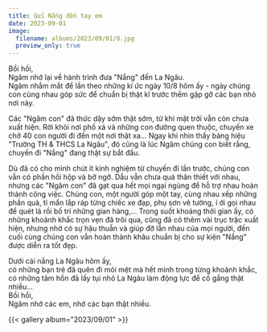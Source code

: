 ```yaml
---
title: Gửi Nắng đến tay em
date: 2023-09-01
image:
  filename: albums/2023/09/01/0.jpg
  preview_only: true
---
```


Bồi hồi,  
Ngăm nhớ lại về hành trình đưa "Nắng" đến La Ngâu.  
Ngăm nhắm mắt để lần theo những kí ức ngày 10/8 hôm ấy - ngày chúng con cùng nhau góp sức để chuẩn bị thật kĩ trước thềm gặp gỡ các bạn nhỏ nơi này.

Các "Ngăm con" đã thức dậy sớm thật sớm, từ khi mặt trời vẫn còn chưa xuất hiện. Rời khỏi nơi phố xá và những con đường quen thuộc, chuyến xe chở 40 con người đi đến một nơi thật xa... Ngay khi nhìn thấy bảng hiệu "Trường TH & THCS La Ngâu", đó cũng là lúc Ngăm chúng con biết rằng, chuyến đi "Nắng" đang thật sự bắt đầu.

Dù đã có cho mình chút ít kinh nghiệm từ chuyến đi lần trước, chúng con vẫn có phần hồi hộp và bỡ ngỡ. Dẫu vẫn chưa quá thân thiết với nhau, nhưng các "Ngăm con" đã gạt qua hết mọi ngại ngùng để hỗ trợ nhau hoàn thành công việc. Chúng con, một người góp một tay, cùng nhau xếp những phần quà, tỉ mẩn lắp ráp từng chiếc xe đạp, phụ sơn vẽ tường, í ới gọi nhau để quét lá rồi bố trí những gian hàng,... Trong suốt khoảng thời gian ấy, có những khoảnh khắc trọn vẹn đã trôi qua, cũng đã có thêm vài trục trặc xuất hiện, nhưng nhờ có sự hậu thuẫn và giúp đỡ lẫn nhau của mọi người, đến cuối cùng chúng con vẫn hoàn thành khâu chuẩn bị cho sự kiện "Nắng" được diễn ra tốt đẹp.

Dưới cái nắng La Ngâu hôm ấy,  
có những bạn trẻ đã quên đi mỏi mệt mà hết mình trong từng khoảnh khắc,  
có những tâm hồn đã lấy tụi nhỏ La Ngâu làm động lực để cố gắng thật nhiều...  
Bồi hồi,  
Ngăm nhớ các em, nhớ các bạn thật nhiều.

{{< gallery album="2023/09/01" >}}
